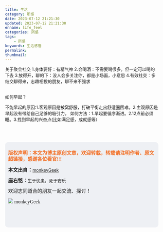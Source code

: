 ```yaml
---
title: 生活
category: 所感
date: 2023-07-12 21:21:30
updated: 2023-07-12 21:21:30
enname: life_feel
categories: 所感
tags:
 	- 所感
keywords: 生活感悟
permalink:
thumbnail:
---
```




<!--more-->

关于聚会社交
1.身体要好：有精气神
2.会喝酒：不需要喝很多，但一定可以喝的下去
3.放得开，聊的下：没人会多关注你，都是小场面，小意思
4.有效社交：多结交聊得来，志趣相投的朋友，聊不来不强求

</br>
如何早起？

不能早起的原因:1.客观原因是被窝舒服，打破平衡走出舒适圈困难。2.主观原因是早起没有带给自己足够的吸引力。
如何方法：1.早起要循序渐进。2.12点前必须睡。3.找到早起的兴奋点(比如满足感，成就感等）







</br>

</br>

</br>

<script>
var _hmt = _hmt || [];
(function() {
  var hm = document.createElement("script");
  hm.src = "https://hm.baidu.com/hm.js?2f798e6b269c8a40f12bef25d7f1876d";
  var s = document.getElementsByTagName("script")[0]; 
  s.parentNode.insertBefore(hm, s);
})();
</script>

<div style="height:260px; background-color:rgb(238,240,244); padding:10px;border-radius:10px;">
    <p style="color:#f36c21;font:bold 16px/20px 'kaiTi';">
      版权声明：本文为博主原创文章，欢迎转载，转载请注明作者、原文超链接，感谢各位看官!!!
    </p>
    <p>
      <span style="font:bold 16px/20px 'kaiTi';">本文出自：</span><a href="https://monkeyGeek369.github.io">monkeyGeek</a> 
    </p>
    <p>
      <span style="font:bold 16px/20px 'kaiTi';">座右铭：</span><span>生于忧患，死于安乐</span> 
    </p>
    <p>
      <span style="font:16px/20px 'kaiTi';">欢迎志同道合的朋友一起交流、探讨！</span> 
    </p>
    <img style="height:auto; width:auto;flot:left;" src="../../../../image/monkey64.png" /><span style="font:16px/20px 'kaiTi';flot:left;">   monkeyGeek</span>


